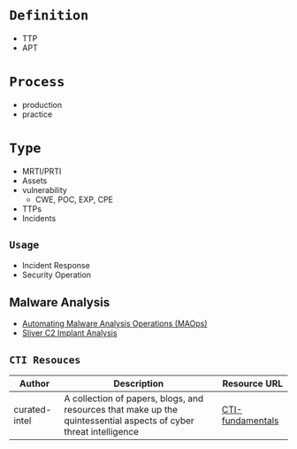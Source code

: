 # `Definition`
- TTP
- APT


# `Process`
- production
- practice

# `Type`
- MRTI/PRTI
- Assets
- vulnerability
  - CWE, POC, EXP, CPE
- TTPs
- Incidents

## `Usage`
- Incident Response
- Security Operation

## Malware Analysis
- [Automating Malware Analysis Operations (MAOps)](https://blogs.jpcert.or.jp/en/2023/01/cloud_malware_analysis.html)
- [Sliver C2 Implant Analysis](https://michaelkoczwara.medium.com/sliver-c2-implant-analysis-62773928097f)

## `CTI Resouces`

| Author | Description | Resource URL |
| --- | --- | --- |
| curated-intel | A collection of papers, blogs, and resources that make up the quintessential aspects of cyber threat intelligence | [CTI-fundamentals](https://github.com/curated-intel/CTI-fundamentals) |
